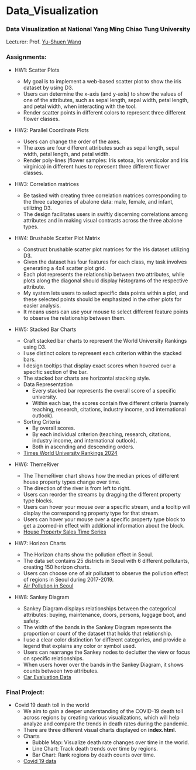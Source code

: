 # Data_Visualization
### Data Visualization at National Yang Ming Chiao Tung University
Lecturer: Prof. [Yu-Shuen Wang](https://www.cs.nycu.edu.tw/members/detail/yushuen)

### Assignments:

- HW1: Scatter Plots
  - My goal is to implement a web-based scatter plot to show the iris dataset by using D3.
  - Users can determine the x-axis (and y-axis) to show the values of one of the attributes, such as sepal length, sepal width, petal length, and petal width, when interacting with the tool.
  -  Render scatter points in different colors to represent three different flower classes.

- HW2: Parallel Coordinate Plots
  - Users can change the order of the axes.
  - The axes are four different attributes such as sepal length, sepal width, petal length, and petal width.
  - Render poly-lines (flower samples: Iris setosa, Iris versicolor and Iris virginica) in different hues to represent three different flower classes.

- HW3: Correlation matrices
  - Be tasked with creating three correlation matrices corresponding to the three categories of abalone data: male, female, and infant, utilizing D3.
  - The design facilitates users in swiftly discerning correlations among attributes and in making visual contrasts across the three abalone types.
 
- HW4: Brushable Scatter Plot Matrix
  - Construct brushable scatter plot matrices for the Iris dataset utilizing D3.
  - Given the dataset has four features for each class, my task involves generating a 4x4 scatter plot grid.
  - Each plot represents the relationship between two attributes, while plots along the diagonal should display histograms of the respective attribute.
  - My system lets users to select specific data points within a plot, and these selected points should be emphasized in the other plots for easier analysis.
  - It means users can use your mouse to select different feature points to observe the relationship between them.

- HW5: Stacked Bar Charts
  - Craft stacked bar charts to represent the World University Rankings using D3.
  - I use distinct colors to represent each criterion within the stacked bars.
  - I design tooltips that display exact scores when hovered over a specific section of the bar.
  - The stacked bar charts are horizontal stacking style.
  - Data Representation
    - Every stacked bar represents the overall score of a specific university.
    - Within each bar, the scores contain five different criteria (namely teaching, research, citations, industry income, and international outlook).
  - Sorting Criteria
    - By overall scores.
    - By each individual criterion (teaching, research, citations, industry income, and international outlook).
    - Both in ascending and descending orders.
  - [Times World University Rankings 2024](https://www.kaggle.com/datasets/ddosad/timesworlduniversityrankings2024)

- HW6: ThemeRiver
  - The ThemeRiver chart shows how the median prices of different house property types change over time.
  - The direction of the river is from left to right.
  - Users can reorder the streams by dragging the different property type blocks.
  - Users can hover your mouse over a specific stream, and a tooltip will display the corresponding property type for that stream.
  - Users can hover your mouse over a specific property type block to get a zoomed-in effect with additional information about the block.
  - [House Property Sales Time Series](https://www.kaggle.com/datasets/htagholdings/property-sales/)
 
- HW7: Horizon Charts
  - The Horizon charts show the pollution effect in Seoul.
  - The data set contains 25 districts in Seoul with 6 different pollutants, creating 150 horizon charts.
  - Users can choose one of air pollutant to observe the pollution effect of regions in Seoul during 2017-2019.
  - [Air Pollution in Seoul](https://www.kaggle.com/datasets/bappekim/air-pollution-in-seoul)
 
- HW8: Sankey Diagram
  - Sankey Diagram displays relationships between the categorical attributes: buying, maintenance, doors, persons, luggage boot, and safety.
  - The width of the bands in the Sankey Diagram represents the proportion or count of the dataset that holds that relationship.
  - I use a clear color distinction for different categories, and provide a legend that explains any color or symbol used.
  - Users can rearrange the Sankey nodes to declutter the view or focus on specific relationships.
  - When users hover over the bands in the Sankey Diagram, it shows counts between two attributes.
  - [Car Evaluation Data](https://archive.ics.uci.edu/dataset/19/car+evaluation)

 
### Final Project:

- Covid 19 death toll in the world
  - We aim to gain a deeper understanding of the COVID-19 death toll across regions by creating various visualizations, which will help analyze and compare the trends in death rates during the pandemic.
  - There are three different visual charts displayed on **index.html**.
  - Charts
    - Bubble Map: Visualize death rate changes over time in the world.
    - Line Chart: Track death trends over time by regions.
    - Bar Chart: Rank regions by death counts over time.
  - [Covid 19 data](https://github.com/owid/covid-19-data/tree/master)
